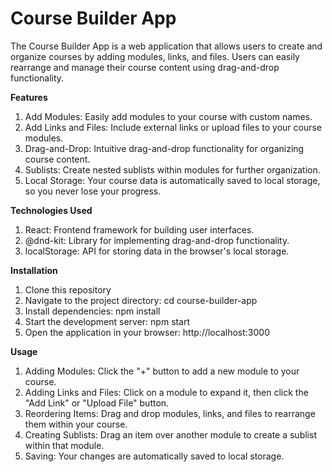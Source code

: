 # Course Builder App

The Course Builder App is a web application that allows users to create and organize courses by adding modules, links, and files. Users can easily rearrange and manage their course content using drag-and-drop functionality.

**Features**

1. Add Modules: Easily add modules to your course with custom names.
2. Add Links and Files: Include external links or upload files to your course modules.
3. Drag-and-Drop: Intuitive drag-and-drop functionality for organizing course content.
4. Sublists: Create nested sublists within modules for further organization.
5. Local Storage: Your course data is automatically saved to local storage, so you never lose your progress.

**Technologies Used**

1. React: Frontend framework for building user interfaces.
2. @dnd-kit: Library for implementing drag-and-drop functionality.
3. localStorage: API for storing data in the browser's local storage.

**Installation**

1. Clone this repository
2. Navigate to the project directory:
   cd course-builder-app
3. Install dependencies:
   npm install
4. Start the development server:
   npm start
5. Open the application in your browser:
   http://localhost:3000

**Usage**

1. Adding Modules: Click the "+" button to add a new module to your course.
2. Adding Links and Files: Click on a module to expand it, then click the "Add Link" or "Upload File" button.
3. Reordering Items: Drag and drop modules, links, and files to rearrange them within your course.
4. Creating Sublists: Drag an item over another module to create a sublist within that module.
5. Saving: Your changes are automatically saved to local storage.
